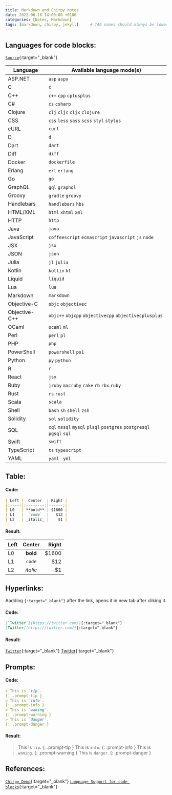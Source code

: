 ```yaml
---
title: Markdown and Chirpy notes 
date: 2022-06-16 14:00:00 +0100
categories: [Notes, Markdown]
tags: [markdown, chirpy, jekyll]     # TAG names should always be lowercase
---
```


## Languages for code blocks:

[`Source`](https://rdmd.readme.io/docs/code-blocks){:target="_blank"}

|Language|Available language mode(s)|
|---|---|
|ASP.NET| `asp` `aspx`|
|C| `c `|
|C++| `c++` `cpp` `cplusplus`|
|C#| `cs` `csharp`|
|Clojure| `clj` `cljc` `cljx` `clojure`|
|CSS| `css` `less` `sass` `scss` `styl` `stylus`|
|cURL| `curl`|
|D| `d`|
|Dart| `dart`|
|Diff| `diff`|
|Docker| `dockerfile`|
|Erlang| `erl` `erlang`|
|Go| `go`|
|GraphQL| `gql` `graphql `|
|Groovy| `gradle` `groovy`|
|Handlebars| `handlebars` `hbs`|
|HTML/XML| `html` `xhtml` `xml`|
|HTTP| `http`|
|Java| `java`|
|JavaScript| `coffeescript` `ecmascript` `javascript` `js` `node`|
|JSX| `jsx`|
|JSON| `json`|
|Julia| `jl` `julia`|
|Kotlin| `kotlin` `kt`|
|Liquid| `liquid`|
|Lua| `lua`|
|Markdown| `markdown`|
|Objective-C| `objc` `objectivec`|
|Objective-C++| `objc++` `objcpp` `objectivecpp` `objectivecplusplus`|
|OCaml| `ocaml` `ml`|
|Perl| `perl` `pl`|
|PHP| `php`|
|PowerShell| `powershell` `ps1`|
|Python| `py` `python`|
|R| `r`|
|React| `jsx`|
|Ruby| `jruby` `macruby` `rake` `rb` `rbx` `ruby`|
|Rust| `rs` `rust`|
|Scala| `scala`|
|Shell| `bash` `sh` `shell` `zsh`|
|Solidity| `sol` `solidity`|
|SQL| `cql` `mssql` `mysql` `plsql` `postgres` `postgresql` `pgsql` `sql`|
|Swift| `swift`|
|TypeScript| `ts` `typescript`|
|YAML| `yaml` ` yml`|

## Table:

#### Code:

```markdown
| Left |  Center  | Right |
|:-----|:--------:|------:|
| L0   | **bold** | $1600 |
| L1   |  `code`  |   $12 |
| L2   | _italic_ |    $1 |

```

#### Result:

| Left |  Center  | Right |
|:-----|:--------:|------:|
| L0   | **bold** | $1600 |
| L1   |  `code`  |   $12 |
| L2   | _italic_ |    $1 |


## Hyperlinks:
Aadding `{:target="_blank"}` after the link, opens it in new tab after cliking it.

#### Code:

```markdown
[`Twitter`](https://twitter.com/){:target="_blank"}
[Twitter](https://twitter.com/){:target="_blank"}
```
#### Result:

[`Twitter`](https://twitter.com/){:target="_blank"}
[Twitter](https://twitter.com/){:target="_blank"}


## Prompts:

#### Code:
```markdown
> This is `tip`.
{: .prompt-tip }
> This is `info`.
{: .prompt-info }
> This is `waning`.
{: .prompt-warning }
> This is `danger`.
{: .prompt-danger }
```

#### Result:
> This is `tip`.
{: .prompt-tip }
> This is `info`.
{: .prompt-info }
> This is `waning`.
{: .prompt-warning }
> This is `danger`.
{: .prompt-danger }



## References:
[`Chirpy Demo`](https://chirpy.cotes.page/){:target="_blank"}
[`Language Support for code blocks`](https://rdmd.readme.io/docs/code-blocks){:target="_blank"}
